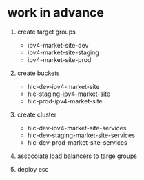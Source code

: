 # work in advance

1. create target groups

   - ipv4-market-site-dev
   - ipv4-market-site-staging
   - ipv4-market-site-prod

2. create buckets

   - hlc-dev-ipv4-market-site
   - hlc-staging-ipv4-market-site
   - hlc-prod-ipv4-market-site

3. create cluster

   - hlc-dev-ipv4-market-site-services
   - hlc-dev-staging-market-site-services
   - hlc-dev-prod-market-site-services

4. assocoiate load balancers to targe groups

5. deploy esc
